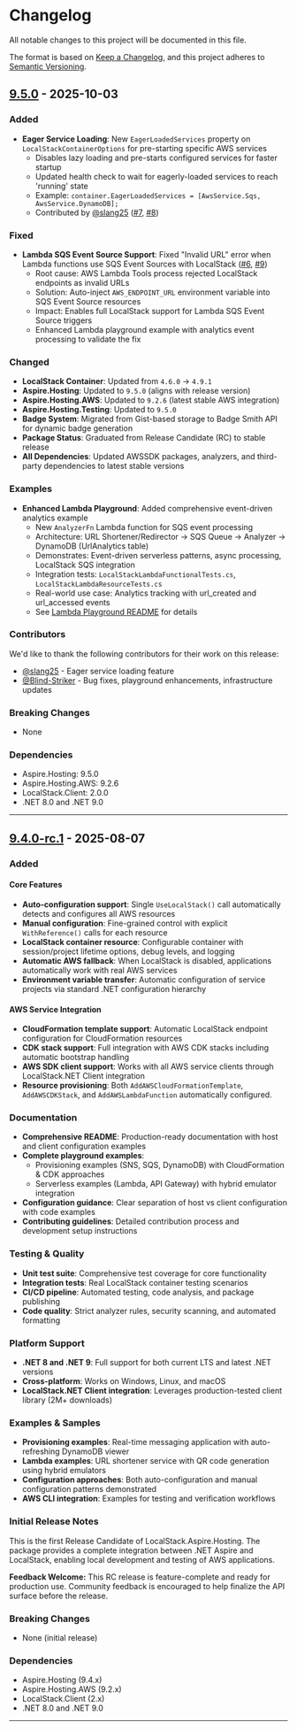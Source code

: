 # Changelog

All notable changes to this project will be documented in this file.

The format is based on [Keep a Changelog](https://keepachangelog.com/en/1.0.0/),
and this project adheres to [Semantic Versioning](https://semver.org/spec/v2.0.0.html).

## [9.5.0] - 2025-10-03

### Added

- **Eager Service Loading**: New `EagerLoadedServices` property on `LocalStackContainerOptions` for pre-starting specific AWS services
  - Disables lazy loading and pre-starts configured services for faster startup
  - Updated health check to wait for eagerly-loaded services to reach 'running' state
  - Example: `container.EagerLoadedServices = [AwsService.Sqs, AwsService.DynamoDB];`
  - Contributed by [@slang25](https://github.com/slang25) ([#7](https://github.com/localstack-dotnet/dotnet-aspire-for-localstack/issues/7), [#8](https://github.com/localstack-dotnet/dotnet-aspire-for-localstack/pull/8))

### Fixed

- **Lambda SQS Event Source Support**: Fixed "Invalid URL" error when Lambda functions use SQS Event Sources with LocalStack ([#6](https://github.com/localstack-dotnet/dotnet-aspire-for-localstack/issues/6), [#9](https://github.com/localstack-dotnet/dotnet-aspire-for-localstack/pull/9))
  - Root cause: AWS Lambda Tools process rejected LocalStack endpoints as invalid URLs
  - Solution: Auto-inject `AWS_ENDPOINT_URL` environment variable into SQS Event Source resources
  - Impact: Enables full LocalStack support for Lambda SQS Event Source triggers
  - Enhanced Lambda playground example with analytics event processing to validate the fix

### Changed

- **LocalStack Container**: Updated from `4.6.0` → `4.9.1`
- **Aspire.Hosting**: Updated to `9.5.0` (aligns with release version)
- **Aspire.Hosting.AWS**: Updated to `9.2.6` (latest stable AWS integration)
- **Aspire.Hosting.Testing**: Updated to `9.5.0`
- **Badge System**: Migrated from Gist-based storage to Badge Smith API for dynamic badge generation
- **Package Status**: Graduated from Release Candidate (RC) to stable release
- **All Dependencies**: Updated AWSSDK packages, analyzers, and third-party dependencies to latest stable versions

### Examples

- **Enhanced Lambda Playground**: Added comprehensive event-driven analytics example
  - New `AnalyzerFn` Lambda function for SQS event processing
  - Architecture: URL Shortener/Redirector → SQS Queue → Analyzer → DynamoDB (UrlAnalytics table)
  - Demonstrates: Event-driven serverless patterns, async processing, LocalStack SQS integration
  - Integration tests: `LocalStackLambdaFunctionalTests.cs`, `LocalStackLambdaResourceTests.cs`
  - Real-world use case: Analytics tracking with url_created and url_accessed events
  - See [Lambda Playground README](https://github.com/localstack-dotnet/dotnet-aspire-for-localstack/tree/master/playground/lambda) for details

### Contributors

We'd like to thank the following contributors for their work on this release:

- [@slang25](https://github.com/slang25) - Eager service loading feature
- [@Blind-Striker](https://github.com/Blind-Striker) - Bug fixes, playground enhancements, infrastructure updates

### Breaking Changes

- None

### Dependencies

- Aspire.Hosting: 9.5.0
- Aspire.Hosting.AWS: 9.2.6
- LocalStack.Client: 2.0.0
- .NET 8.0 and .NET 9.0

---

## [9.4.0-rc.1] - 2025-08-07

### Added

#### Core Features

- **Auto-configuration support**: Single `UseLocalStack()` call automatically detects and configures all AWS resources
- **Manual configuration**: Fine-grained control with explicit `WithReference()` calls for each resource
- **LocalStack container resource**: Configurable container with session/project lifetime options, debug levels, and logging
- **Automatic AWS fallback**: When LocalStack is disabled, applications automatically work with real AWS services
- **Environment variable transfer**: Automatic configuration of service projects via standard .NET configuration hierarchy

#### AWS Service Integration

- **CloudFormation template support**: Automatic LocalStack endpoint configuration for CloudFormation resources
- **CDK stack support**: Full integration with AWS CDK stacks including automatic bootstrap handling
- **AWS SDK client support**: Works with all AWS service clients through LocalStack.NET Client integration
- **Resource provisioning**: Both `AddAWSCloudFormationTemplate`, `AddAWSCDKStack`, and `AddAWSLambdaFunction` automatically configured.

### Documentation

- **Comprehensive README**: Production-ready documentation with host and client configuration examples
- **Complete playground examples**:
  - Provisioning examples (SNS, SQS, DynamoDB) with CloudFormation & CDK approaches
  - Serverless examples (Lambda, API Gateway) with hybrid emulator integration
- **Configuration guidance**: Clear separation of host vs client configuration with code examples
- **Contributing guidelines**: Detailed contribution process and development setup instructions

### Testing & Quality

- **Unit test suite**: Comprehensive test coverage for core functionality
- **Integration tests**: Real LocalStack container testing scenarios
- **CI/CD pipeline**: Automated testing, code analysis, and package publishing
- **Code quality**: Strict analyzer rules, security scanning, and automated formatting

### Platform Support

- **.NET 8 and .NET 9**: Full support for both current LTS and latest .NET versions
- **Cross-platform**: Works on Windows, Linux, and macOS
- **LocalStack.NET Client integration**: Leverages production-tested client library (2M+ downloads)

### Examples & Samples

- **Provisioning examples**: Real-time messaging application with auto-refreshing DynamoDB viewer
- **Lambda examples**: URL shortener service with QR code generation using hybrid emulators
- **Configuration approaches**: Both auto-configuration and manual configuration patterns demonstrated
- **AWS CLI integration**: Examples for testing and verification workflows

### Initial Release Notes

This is the first Release Candidate of LocalStack.Aspire.Hosting. The package provides a complete integration between .NET Aspire and LocalStack, enabling local development and testing of AWS applications.

**Feedback Welcome:**
This RC release is feature-complete and ready for production use. Community feedback is encouraged to help finalize the API surface before the release.

### Breaking Changes

- None (initial release)

### Dependencies

- Aspire.Hosting (9.4.x)
- Aspire.Hosting.AWS (9.2.x)
- LocalStack.Client (2.x)
- .NET 8.0 and .NET 9.0

---

[9.5.0]: https://github.com/localstack-dotnet/dotnet-aspire-for-localstack/releases/tag/9.5.0
[9.4.0-rc.1]: https://github.com/localstack-dotnet/dotnet-aspire-for-localstack/releases/tag/9.4.0-rc.1
